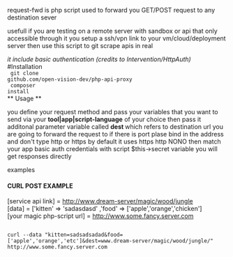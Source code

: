 
request-fwd is php script used to forward you GET/POST request to any destination sever 

usefull if you are testing on a remote server with sandbox or api that only accessible through it you setup a ssh/vpn link to your vm/cloud/deployment server
then use this script to git scrape apis in real 

*it include basic authentication (credits to Intervention/HttpAuth)*
<br />
#Installation 
<br />
<code>
git clone github.com/open-vision-dev/php-api-proxy  </code>
<br />
<code>
composer install
</code>
<br />
** Usage **

you define your request method and pass your variables that you want to send via your <strong>tool|app|script-language</strong> of your choice then pass it additonal parameter variable  called <strong> dest 
 </strong> which refers to destination url you are going to forward the request to
if there is port plase bind in the address and don't type http or https by default it uses https http NONO then match your app basic auth credentials with
script $this->secret variable you will get responses directly 

<bold>examples </bold>
#### CURL POST EXAMPLE 

[service api link]  = http://www.dream-server/magic/wood/jungle<br />
[data] =  ['kitten' => 'sadasdasd' ,'food' => ['apple','orange','chicken'] <br />
[your magic php-script url] = http://www.some.fancy.server.com <br />

<code>
curl --data "kitten=sadsadsadad&food=['apple','orange','etc']&dest=www.dream-server/magic/wood/jungle/"   http://www.some.fancy.server.com 
</code> <br />

  

